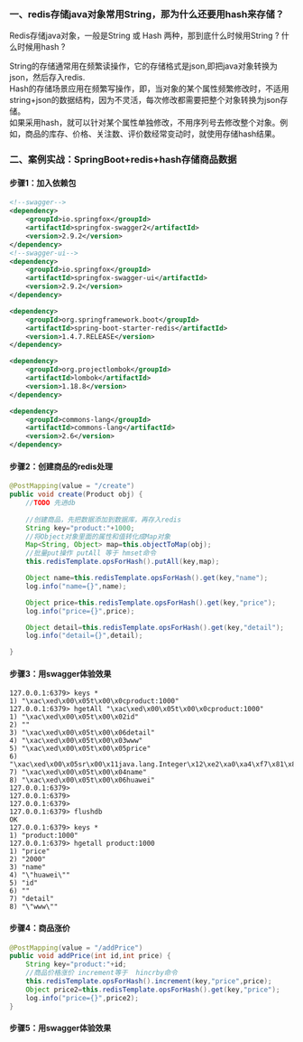 
### 一、redis存储java对象常用String，那为什么还要用hash来存储？
Redis存储java对象，一般是String 或 Hash 两种，那到底什么时候用String ? 什么时候用hash ?  

String的存储通常用在频繁读操作，它的存储格式是json,即把java对象转换为json，然后存入redis.  
Hash的存储场景应用在频繁写操作，即，当对象的某个属性频繁修改时，不适用string+json的数据结构，因为不灵活，每次修改都需要把整个对象转换为json存储。  
如果采用hash，就可以针对某个属性单独修改，不用序列号去修改整个对象。例如，商品的库存、价格、关注数、评价数经常变动时，就使用存储hash结果。  

### 二、案例实战：SpringBoot+redis+hash存储商品数据

#### 步骤1：加入依赖包
``` xml
<!--swagger-->
<dependency>
    <groupId>io.springfox</groupId>
    <artifactId>springfox-swagger2</artifactId>
    <version>2.9.2</version>
</dependency>
<!--swagger-ui-->
<dependency>
    <groupId>io.springfox</groupId>
    <artifactId>springfox-swagger-ui</artifactId>
    <version>2.9.2</version>
</dependency>

<dependency>
    <groupId>org.springframework.boot</groupId>
    <artifactId>spring-boot-starter-redis</artifactId>
    <version>1.4.7.RELEASE</version>
</dependency>

<dependency>
    <groupId>org.projectlombok</groupId>
    <artifactId>lombok</artifactId>
    <version>1.18.8</version>
</dependency>

<dependency>
    <groupId>commons-lang</groupId>
    <artifactId>commons-lang</artifactId>
    <version>2.6</version>
</dependency>
```

#### 步骤2：创建商品的redis处理
``` java
@PostMapping(value = "/create")
public void create(Product obj) {
    //TODO 先进db
    
    //创建商品，先把数据添加到数据库，再存入redis
    String key="product:"+1000;
    //将Object对象里面的属性和值转化成Map对象
    Map<String, Object> map=this.objectToMap(obj);
    //批量put操作 putAll 等于 hmset命令
    this.redisTemplate.opsForHash().putAll(key,map);

    Object name=this.redisTemplate.opsForHash().get(key,"name");
    log.info("name={}",name);

    Object price=this.redisTemplate.opsForHash().get(key,"price");
    log.info("price={}",price);

    Object detail=this.redisTemplate.opsForHash().get(key,"detail");
    log.info("detail={}",detail);

}
```

#### 步骤3：用swagger体验效果
``` 
127.0.0.1:6379> keys *
1) "\xac\xed\x00\x05t\x00\x0cproduct:1000"
127.0.0.1:6379> hgetAll "\xac\xed\x00\x05t\x00\x0cproduct:1000"
1) "\xac\xed\x00\x05t\x00\x02id"
2) ""
3) "\xac\xed\x00\x05t\x00\x06detail"
4) "\xac\xed\x00\x05t\x00\x03www"
5) "\xac\xed\x00\x05t\x00\x05price"
6) "\xac\xed\x00\x05sr\x00\x11java.lang.Integer\x12\xe2\xa0\xa4\xf7\x81\x878\x02\x00\x01I\x00\x05valuexr\x00\x10java.lang.Number\x86\xac\x95\x1d\x0b\x94\xe0\x8b\x02\x00\x00xp\x00\x00\a\xd0"
7) "\xac\xed\x00\x05t\x00\x04name"
8) "\xac\xed\x00\x05t\x00\x06huawei"
127.0.0.1:6379>
127.0.0.1:6379>
127.0.0.1:6379>
127.0.0.1:6379> flushdb
OK
127.0.0.1:6379> keys *
1) "product:1000"
127.0.0.1:6379> hgetall product:1000
1) "price"
2) "2000"
3) "name"
4) "\"huawei\""
5) "id"
6) ""
7) "detail"
8) "\"www\""
```

#### 步骤4：商品涨价
``` java
@PostMapping(value = "/addPrice")
public void addPrice(int id,int price) {
    String key="product:"+id;
    //商品价格涨价 increment等于  hincrby命令
    this.redisTemplate.opsForHash().increment(key,"price",price);
    Object price2=this.redisTemplate.opsForHash().get(key,"price");
    log.info("price={}",price2);
}

```
#### 步骤5：用swagger体验效果